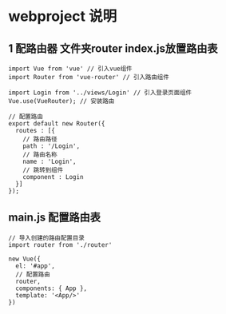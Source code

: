 # webproject 说明
## 1 配路由器 文件夹router index.js放置路由表
```
import Vue from 'vue' // 引入vue组件
import Router from 'vue-router' // 引入路由组件

import Login from '../views/Login' // 引入登录页面组件
Vue.use(VueRouter); // 安装路由

// 配置路由
export default new Router({
  routes : [{
    // 路由路径
    path : '/Login',
    // 路由名称
    name : 'Login',
    // 跳转到组件
    component : Login
  }]
});
```
## main.js 配置路由表
```
// 导入创建的路由配置目录
import router from './router'

new Vue({
  el: '#app',
  // 配置路由
  router,
  components: { App },
  template: '<App/>'
})

```
